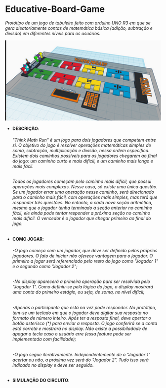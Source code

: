 # Educative-Board-Game

*Protótipo de um jogo de tabuleiro feito com arduino UNO R3 em que se gera aleatoriamente contas de matemática básica (adição, subtração e divisão) em diferentes níveis para os usuários.*

<p align="center">
  <img src="img/design.png" />
</p>

* **DESCRIÇÃO**:

  ###### "Think Math Run" é um jogo para dois jogadores que competem entre si. O objetivo do jogo é resolver operações matemáticas simples de soma, subtração, multiplicação e divisão, nessa ordem específica. Existem dois caminhos possíveis para os jogadores chegarem ao final do jogo: um caminho curto e mais difícil, e um caminho mais longo e mais fácil.
  ###### Todos os jogadores começam pelo caminho mais difícil, que possui operações mais complexas. Nesse caso, só existe uma única questão. Se um jogador errar uma operação nesse caminho, será direcionado para o caminho mais fácil, com operações mais simples, mas terá que responder três questões. No entanto, a cada nova seção aritmética, mesmo que o jogador tenha terminado a seção anterior no caminho fácil, ele ainda pode tentar responder a próxima seção no caminho mais difícil. O vencedor é o jogador que chegar primeiro ao final do jogo.
  
  
* **COMO JOGAR**:
 
  ###### -O jogo começa com um jogador, que deve ser definido pelos próprios jogadores. O fato de iniciar não oferece vantagem para o jogador. O primeiro a jogar será referenciado pelo resto do jogo como "Jogador 1" e o segundo como "Jogador 2";
  
  ###### -No display aparecerá a primeira operação para ser resolvida pelo "Jogador 1". Como definiu-se pela lógica do jogo, o display mostrará uma conta do primeiro estágio, ou seja, de soma, no nível difícil;
  
  ###### -Apenas o participante que está na vez pode responder. No protótipo, tem-se um teclado em que o jogador deve digitar sua resposta no formato de número inteiro. Após ter a resposta final, deve apertar o botão asterisco (*) para enviar a resposta. O jogo conferirá se a conta está correta e mostrará no display. Não existe a possibiladade de apagar a tecla caso o usuário erre (essa feature pode ser implementada com facilidade);
  
  ###### -O jogo segue iterativamente. Independentemente de o "Jogador 1" acertar ou não, a próxima vez será do "Jogador 2". Tudo isso será indicado no display e deve ser seguido.
  
  
 * **SIMULAÇÃO DO CIRCUITO**:



